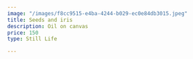 ```yaml
---
image: "/images/f8cc9515-e4ba-4244-b029-ec0e84db3015.jpeg"
title: Seeds and iris
description: Oil on canvas
price: 150
type: Still Life

---
```

